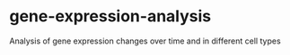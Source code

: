 # gene-expression-analysis
Analysis of gene expression changes over time and in different cell types
